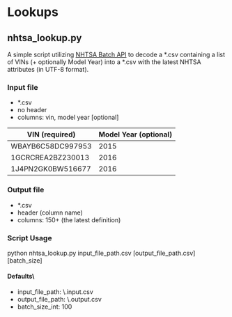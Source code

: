 # Lookups

## nhtsa_lookup.py

A simple script utilizing [NHTSA Batch API](https://vpic.nhtsa.dot.gov/api/) to decode a *.csv containing a list of VINs (+ optionally Model Year) into a *.csv with the latest NHTSA attributes (in UTF-8 format).

### Input file

- *.csv
- no header
- columns: vin, model year [optional]

| VIN (required)    | Model Year (optional)
| ------------------|-----------------------|
| WBAYB6C58DC997953 | 2015
| 1GCRCREA2BZ230013 | 2016
| 1J4PN2GK0BW516677 | 2016

### Output file

- *.csv
- header (column name)
- columns: 150+ (the latest definition)

### Script Usage

python nhtsa_lookup.py input_file_path.csv [output_file_path.csv] [batch_size]

#### Defaults\

- input_file_path:      \\.input.csv
- output_file_path:     \\.output.csv
- batch_size_int:       100